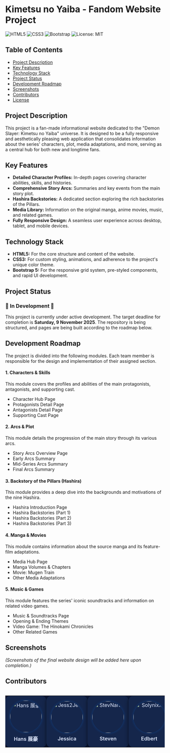 # Kimetsu no Yaiba - Fandom Website Project

<p align="left">
  <img src="https://img.shields.io/badge/HTML5-E34F26?style=for-the-badge&logo=html5&logoColor=white" alt="HTML5"/>
  <img src="https://img.shields.io/badge/CSS3-1572B6?style=for-the-badge&logo=css3&logoColor=white" alt="CSS3"/>
  <img src="https://img.shields.io/badge/Bootstrap-563D7C?style=for-the-badge&logo=bootstrap&logoColor=white" alt="Bootstrap"/>
  <img src="https://img.shields.io/badge/License-MIT-28a745?style=for-the-badge" alt="License: MIT"/>
</p>


## Table of Contents

- [Project Description](#project-description)
- [Key Features](#key-features)
- [Technology Stack](#technology-stack)
- [Project Status](#project-status)
- [Development Roadmap](#development-roadmap)
- [Screenshots](#screenshots)
- [Contributors](#contributors)
- [License](#license)

## Project Description

This project is a fan-made informational website dedicated to the "Demon Slayer: Kimetsu no Yaiba" universe. It is designed to be a fully responsive and aesthetically pleasing web application that consolidates information about the series' characters, plot, media adaptations, and more, serving as a central hub for both new and longtime fans.

## Key Features

- **Detailed Character Profiles:** In-depth pages covering character abilities, skills, and histories.
- **Comprehensive Story Arcs:** Summaries and key events from the main story plot.
- **Hashira Backstories:** A dedicated section exploring the rich backstories of the Pillars.
- **Media Library:** Information on the original manga, anime movies, music, and related games.
- **Fully Responsive Design:** A seamless user experience across desktop, tablet, and mobile devices.

## Technology Stack

- **HTML5:** For the core structure and content of the website.
- **CSS3:** For custom styling, animations, and adherence to the project's unique color theme.
- **Bootstrap 5:** For the responsive grid system, pre-styled components, and rapid UI development.

## Project Status

### 🚧 In Development 🚧

This project is currently under active development. The target deadline for completion is **Saturday, 9 November 2025**. The repository is being structured, and pages are being built according to the roadmap below.

## Development Roadmap

The project is divided into the following modules. Each team member is responsible for the design and implementation of their assigned section.

#### 1. Characters & Skills 
This module covers the profiles and abilities of the main protagonists, antagonists, and supporting cast.
-  Character Hub Page
-  Protagonists Detail Page
-  Antagonists Detail Page
-  Supporting Cast Page

#### 2. Arcs & Plot 
This module details the progression of the main story through its various arcs.
-  Story Arcs Overview Page
-  Early Arcs Summary
-  Mid-Series Arcs Summary
-  Final Arcs Summary

#### 3. Backstory of the Pillars (Hashira) 
This module provides a deep dive into the backgrounds and motivations of the nine Hashira.
-  Hashira Introduction Page
-  Hashira Backstories (Part 1)
-  Hashira Backstories (Part 2)
-  Hashira Backstories (Part 3)

#### 4. Manga & Movies 
This module contains information about the source manga and its feature-film adaptations.
-  Media Hub Page
-  Manga Volumes & Chapters
-  Movie: Mugen Train
-  Other Media Adaptations

#### 5. Music & Games 
This module features the series' iconic soundtracks and information on related video games.
-  Music & Soundtracks Page
-  Opening & Ending Themes
-  Video Game: The Hinokami Chronicles
-  Other Related Games

## Screenshots

*(Screenshots of the final website design will be added here upon completion.)*

## Contributors

<table border="0" cellspacing="20" cellpadding="10" align="Left" style="background:linear-gradient(135deg, #0a1633, #0f2047);">
  <tr>
    <td align="center" style="background:#15264b; border-radius:15px; padding:15px; box-shadow:0 4px 12px rgba(0,0,0,0.6); width:160px;">
      <a href="https://github.com/Dendroculus" style="text-decoration:none; color:#e0eaff;">
        <img src="https://github.com/Dendroculus.png" width="100" height="100" alt="Hans 展豪"
             style="border-radius:50%; box-shadow:0 0 8px rgba(0,123,255,0.3); margin-bottom:8px;">
        <br/>
        <span style="font-size:16px; font-weight:600;">Hans 展豪</span>
      </a>
    </td>
    <td align="center" style="background:#15264b; border-radius:15px; padding:15px; box-shadow:0 4px 12px rgba(0,0,0,0.6); width:160px;">
      <a href="https://github.com/Jess2Jes" style="text-decoration:none; color:#e0eaff;">
        <img src="https://github.com/Jess2Jes.png" width="100" height="100" alt="Jess2Jes"
             style="border-radius:50%; box-shadow:0 0 8px rgba(0,123,255,0.3); margin-bottom:8px;">
        <br/>
        <span style="font-size:16px; font-weight:600;">Jessica</span>
      </a>
    </td>
    <td align="center" style="background:#15264b; border-radius:15px; padding:15px; box-shadow:0 4px 12px rgba(0,0,0,0.6); width:160px;">
      <a href="https://github.com/StevNard" style="text-decoration:none; color:#e0eaff;">
        <img src="https://github.com/StevNard.png" width="100" height="100" alt="StevNard"
             style="border-radius:50%; box-shadow:0 0 8px rgba(0,123,255,0.3); margin-bottom:8px;">
        <br/>
        <span style="font-size:16px; font-weight:600;">Steven</span>
      </a>
    </td>
    <td align="center" style="background:#15264b; border-radius:15px; padding:15px; box-shadow:0 4px 12px rgba(0,0,0,0.6); width:160px;">
      <a href="https://github.com/Solynixx" style="text-decoration:none; color:#e0eaff;">
        <img src="https://github.com/Solynixx.png" width="100" height="100" alt="Solynixx"
             style="border-radius:50%; box-shadow:0 0 8px rgba(0,123,255,0.3); margin-bottom:8px;">
        <br/>
        <span style="font-size:16px; font-weight:600;">Edbert</span>
      </a>
    </td>
    <td align="center" style="background:#15264b; border-radius:15px; padding:15px; box-shadow:0 4px 12px rgba(0,0,0,0.6); width:160px;">
      <a href="https://github.com/Milkdrinker-creator" style="text-decoration:none; color:#e0eaff;">
        <img src="https://github.com/Milkdrinker-creator.png" width="100" height="100" alt="Milkdrinker-creator"
             style="border-radius:50%; box-shadow:0 0 8px rgba(0,123,255,0.3); margin-bottom:8px;">
        <br/>
        <span style="font-size:16px; font-weight:600;">Kindy</span>
      </a>
    </td>
  </tr>
</table>
